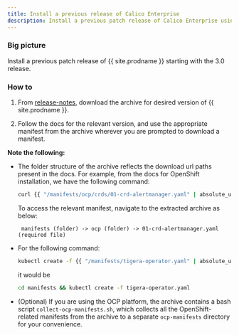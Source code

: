 ```yaml
---
title: Install a previous release of Calico Enterprise
description: Install a previous patch release of Calico Enterprise using archive.
---
```


### Big picture

Install a previous patch release of {{ site.prodname }} starting with the 3.0 release.


### How to

1. From [release-notes]({{site.baseurl}}/release-notes/), download the archive for desired version of {{ site.prodname }}.

1. Follow the docs for the relevant version, and use the appropriate manifest from the archive wherever you are prompted to download a manifest.

**Note the following:** 

- The folder structure of the archive reflects the download url paths present in the docs. For example, from the docs for OpenShift installation, we have the following command:

    ```bash
    curl {{ "/manifests/ocp/crds/01-crd-alertmanager.yaml" | absolute_url }} -o manifests/01-crd-alertmanager.yaml
    ```

   To access the relevant manifest, navigate to the extracted archive as below:

    ```
     manifests (folder) -> ocp (folder) -> 01-crd-alertmanager.yaml (required file)
    ``` 

- For the following command:

    ```bash
    kubectl create -f {{ "/manifests/tigera-operator.yaml" | absolute_url }}
    ```

   it would be

    ``` bash
    cd manifests && kubectl create -f tigera-operator.yaml
    ```
- (Optional) If you are using the OCP platform, the archive contains a bash script `collect-ocp-manifests.sh`, which collects all the OpenShift-related manifests from the archive to a separate `ocp-manifests` directory for your convenience. 

